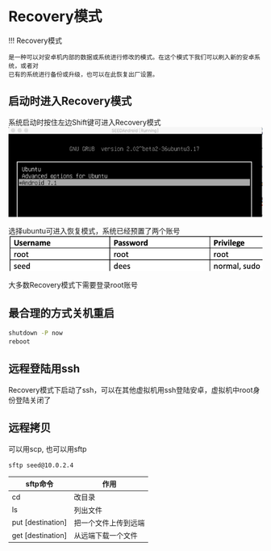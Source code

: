 # Recovery模式

!!! Recovery模式

    是一种可以对安卓机内部的数据或系统进行修改的模式。在这个模式下我们可以刷入新的安卓系统，或者对
    已有的系统进行备份或升级，也可以在此恢复出厂设置。
     
## 启动时进入Recovery模式

系统启动时按住左边Shift键可进入Recovery模式  
![GRUB](../img/anenv-grub.png)

选择ubuntu可进入恢复模式，系统已经预置了两个账号  
![预置账号](../img/anenv-account.png)

大多数Recovery模式下需要登录root账号

## 最合理的方式关机重启

```bash
shutdown -P now
reboot
```

## 远程登陆用ssh

Recovery模式下启动了ssh，可以在其他虚拟机用ssh登陆安卓，虚拟机中root身份登陆关闭了  

## 远程拷贝

可以用scp, 也可以用sftp  

```bash
sftp seed@10.0.2.4
```

| sftp命令 | 作用 |
| ---- | ---- |
| cd <directory> | 改目录 |
| ls     | 列出文件    |
| put <file> [destination]      | 把一个文件上传到远端    |
| get <file> [destination] | 从远端下载一个文件  |